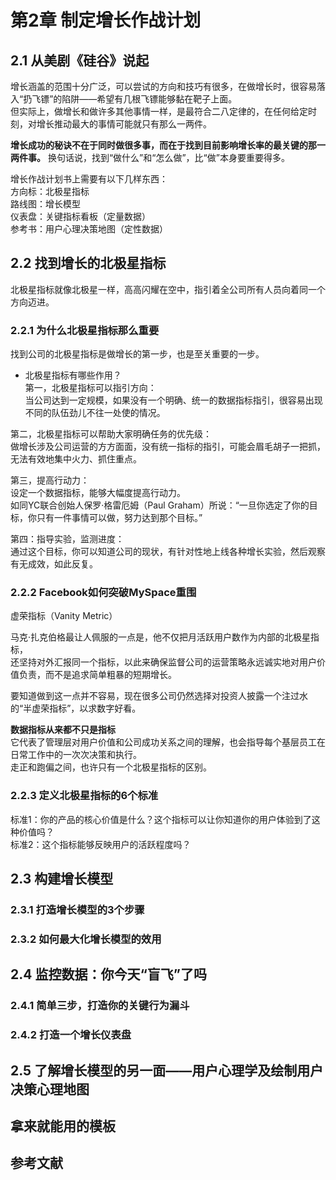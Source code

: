 # 第2章 制定增长作战计划  

## 2.1 从美剧《硅谷》说起  

增长涵盖的范围十分广泛，可以尝试的方向和技巧有很多，在做增长时，很容易落入“扔飞镖”的陷阱——希望有几根飞镖能够黏在靶子上面。  
但实际上，做增长和做许多其他事情一样，是最符合二八定律的，在任何给定时刻，对增长推动最大的事情可能就只有那么一两件。  

**增长成功的秘诀不在于同时做很多事，而在于找到目前影响增长率的最关键的那一两件事。** 
换句话说，找到“做什么”和“怎么做”，比“做”本身要重要得多。  

增长作战计划书上需要有以下几样东西：  
方向标：北极星指标  
路线图：增长模型  
仪表盘：关键指标看板（定量数据）  
参考书：用户心理决策地图（定性数据）  

## 2.2 找到增长的北极星指标  

北极星指标就像北极星一样，高高闪耀在空中，指引着全公司所有人员向着同一个方向迈进。  

### 2.2.1 为什么北极星指标那么重要  

找到公司的北极星指标是做增长的第一步，也是至关重要的一步。  

* 北极星指标有哪些作用？  
第一，北极星指标可以指引方向：  
当公司达到一定规模，如果没有一个明确、统一的数据指标指引，很容易出现不同的队伍劲儿不往一处使的情况。   

第二，北极星指标可以帮助大家明确任务的优先级：  
做增长涉及公司运营的方方面面，没有统一指标的指引，可能会眉毛胡子一把抓，无法有效地集中火力、抓住重点。  

第三，提高行动力：  
设定一个数据指标，能够大幅度提高行动力。  
如同YC联合创始人保罗·格雷厄姆（Paul Graham）所说：“一旦你选定了你的目标，你只有一件事情可以做，努力达到那个目标。”  

第四：指导实验，监测进度：  
通过这个目标，你可以知道公司的现状，有针对性地上线各种增长实验，然后观察有无成效，如此反复。  

### 2.2.2 Facebook如何突破MySpace重围  

虚荣指标（Vanity Metric）  

马克·扎克伯格最让人佩服的一点是，他不仅把月活跃用户数作为内部的北极星指标，  
还坚持对外汇报同一个指标，以此来确保监督公司的运营策略永远诚实地对用户价值负责，而不是追求简单粗暴的短期增长。  

要知道做到这一点并不容易，现在很多公司仍然选择对投资人披露一个注过水的“半虚荣指标”，以求数字好看。  

**数据指标从来都不只是指标**  
它代表了管理层对用户价值和公司成功关系之间的理解，也会指导每个基层员工在日常工作中的一次次决策和执行。  
走正和跑偏之间，也许只有一个北极星指标的区别。  

### 2.2.3 定义北极星指标的6个标准  

标准1：你的产品的核心价值是什么？这个指标可以让你知道你的用户体验到了这种价值吗？  
标准2：这个指标能够反映用户的活跃程度吗？  


## 2.3 构建增长模型  

### 2.3.1 打造增长模型的3个步骤  

### 2.3.2 如何最大化增长模型的效用  

## 2.4 监控数据：你今天“盲飞”了吗  

### 2.4.1 简单三步，打造你的关键行为漏斗  

### 2.4.2 打造一个增长仪表盘  

## 2.5 了解增长模型的另一面——用户心理学及绘制用户决策心理地图  

## 拿来就能用的模板  

## 参考文献  
  
